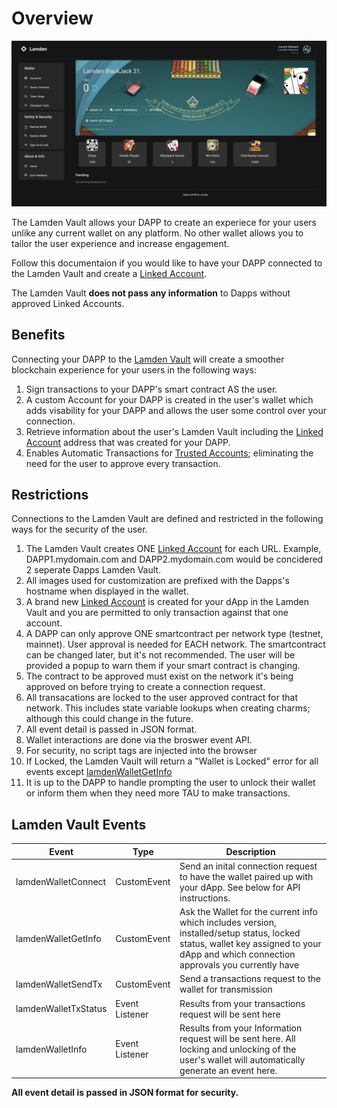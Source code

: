 # Overview

![](../../img/develop/wallet_api/linked_account_details.png)

The Lamden Vault allows your DAPP to create an experiece for your users unlike any current wallet on any platform. No other wallet allows you to tailor the user experience and increase engagement.

Follow this documentaion if you would like to have your DAPP connected to the Lamden Vault and create a [Linked Account](/docs/wallet/accounts_linked_overview). 

The Lamden Vault **does not pass any information** to Dapps without approved Linked Accounts.

## Benefits
Connecting your DAPP to the <u>[Lamden Vault](/docs/wallet/overview)</u> will create a smoother blockchain experience for your users in the following ways:
1. Sign transactions to your DAPP's smart contract AS the user.
2. A custom Account for your DAPP is created in the user's wallet which adds visability for your DAPP and allows the user some control over your connection.
3. Retrieve information about the user's Lamden Vault including the [Linked Account](/docs/wallet/accounts_linked_overview) address that was created for your DAPP.
3. Enables Automatic Transactions for <u>[Trusted Accounts](docs/wallet/accounts_linked_create#make-account-trusted)</u>; eliminating the need for the user to approve every transaction.

## Restrictions
Connections to the Lamden Vault are defined and restricted in the following ways for the security of the user.
1. The Lamden Vault creates ONE [Linked Account](/docs/wallet/accounts_linked_overview) for each URL.  Example, DAPP1.mydomain.com and DAPP2.mydomain.com would be concidered 2 seperate Dapps Lamden Vault.
2. All images used for customization are prefixed with the Dapps's hostname when displayed in the wallet.
3. A brand new [Linked Account](/docs/wallet/accounts_linked_overview) is created for your dApp in the Lamden Vault and you are permitted to only transaction against that one account.
4. A DAPP can only approve ONE smartcontract per network type (testnet, mainnet). User approval is needed for EACH network. The smartcontract can be changed later, but it's not recommended. The user will be provided a popup to warn them if your smart contract is changing.
5. The contract to be approved must exist on the network it's being approved on before trying to create a connection request.
6. All transacations are locked to the user approved contract for that network. This includes state variable lookups when creating charms; although this could change in the future.
7. All event detail is passed in JSON format.
8. Wallet interactions are done via the broswer event API.
9. For security, no script tags are injected into the browser
10. If Locked, the Lamden Vault will return a "Wallet is Locked" error for all events except <u>[lamdenWalletGetInfo](/docs/develop/wallet_api/get_wallet_info)</u>
11. It is up to the DAPP to handle prompting the user to unlock their wallet or inform them when they need more TAU to make transactions.


## Lamden Vault Events
| Event  | Type | Description  |
| ------------- |------------| -----|
| lamdenWalletConnect | CustomEvent | Send an inital connection request to have the wallet paired up with your dApp.  See below for API instructions. |
| lamdenWalletGetInfo | CustomEvent | Ask the Wallet for the current info which includes version, installed/setup status, locked status, wallet key assigned to your dApp and which connection approvals you currently have |
| lamdenWalletSendTx | CustomEvent | Send a transactions request to the wallet for transmission |
| lamdenWalletTxStatus | Event Listener | Results from your transactions request will be sent here  |
| lamdenWalletInfo | Event Listener | Results from your Information request will be sent here.  All locking and unlocking of the user's wallet will automatically generate an event here. |

**All event detail is passed in JSON format for security.**